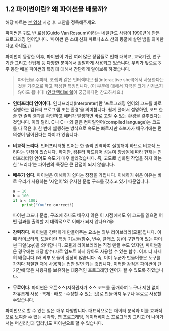 ﻿## 1.2 파이썬이란? 왜 파이썬을 배울까? 

해당 파트는 [본 영상](https://www.youtube.com/watch?v=C2jbff0AU_E&list=PLGPF8gvWLYyrkF85itdBHaOLSVbtdzBww&index=3) 시청 후 교안을 정독해주세요. 

파이썬은 귀도 반 로섬(Guido Van Rossum)이라는 네덜란드 사람이 1990년에 만든 프로그래밍 언어입니다. '파이썬'은 소대 신화 파르나소스 산의 동굴에 살던 뱀을 의미한다고 하네요 :) 

파이썬이 등장한 이후, 파이썬이 가진 여러 많은 장점들로 인해 대학교, 교육기관, 연구기관 그리고 산업체 등 다양한 분야에서 활발하게 사용되고 있습니다. 
우리가 앞으로 3주 동안 배울 파이썬의 특징에 대해서 간단하게 알아보록 하겠습니다. 

> 파이썬을 주피터, 코랩과 같은 인터렉티브 쉘(interactive shell)에서 사용한다는 것을 기준으로 하고 작성한 특징입니다. (이 부분에 대해서 지금은 크게 신경쓰지 않아도 됩니다! ([인터엑티브 쉘](https://hongong.hanbit.co.kr/%ED%8C%8C%EC%9D%B4%EC%8D%AC-%EC%8B%A4%EC%8A%B5-%EB%B0%A9%EB%B2%95-%EC%9D%B8%ED%84%B0%EB%A0%89%ED%8B%B0%EB%B8%8C%EC%85%B8-%ED%85%8D%EC%8A%A4%ED%8A%B8-%EC%97%90%EB%94%94%ED%84%B0/)이 궁금하다면 참고하세요.)

* **인터프리터 언어이다.**
인터프리터(Interpreter)란 '프로그래밍 언어의 코드를 바로 실행하는 컴퓨터 프로그램 또는 환경'을 의미합니다. 쉽게 풀어서 설명하면, 코드 한 줄 한 줄씩 결과를 확인하고 에러가 발생하면 바로 고칠 수 있는 환경을 갖추었다는 것입니다. 이와 달리. C나 C++와 같은 컴파일언어(compiled language)는 코드를 다 적은 후 한 번에 실행하는 방식으로 속도는 빠르지만 초보자가 배우기에는 편의성이 떨어진다는 차이가 있습니다. 
* **비교적 느리다.**
인터프리터형 언어는 한 줄씩 번역하여 실행해야 하므로 비교적 느리다는 단점이 있습니다. 하지만, 컴퓨터 하드웨어 성능이 향상됨에 따라 현재는 인터프리터형 언어도 속도가 매우 빨라졌습니다. 즉, 고도로 심화된 작업을 하지 않는 한 '느리다'는 파이썬의 특징은 큰 단점이 되지 않습니다. 
* **배우기 쉽다.**
파이썬은 이해하기 쉽다는 장점을 가집니다. 이해하기 쉬운 이유는 바로 우리가 사용하는 '자연어'와 유사한 문법 구조를 갖추고 있기 때문입니다. 
	```python
	a = 10
	b = 100
	if a < 100:
		print('You're correct!)
	```
	파이썬 코드나 문법, 구조에 하나도 배우지 않은 이 시점에서도 위 코드를 	읽으면 어떤 결과를 출력할 지 대략적으로 이해가 되지 않나요?😆

* **강력하다.**
파이썬을 강력하게 만들어주는 요소는 외부 라이브러리(모듈)입니다. 이때 라이브러리, 모듈이란 특정 기능들(함수, 변수, 클래스 등)이 구현되어 있는 파이썬 파일(.py)을 의미합니다. 모듈과 라이브러리는 직접 만들 수도 있지만, 파이썬같은 경우에는 내장 함수(따로 임포트 하지 않아도 사용할 수 있는 함수. 이후 더 자세히 배웁니다.)와 외부 모듈이 굉장히 많습니다. 즉, 이미 누군가 만들어놓은 도구를 가져다 적절한 때에 사용하는 법만 알면 되는 것입니다. 이러한 강점은 파이썬이 단기간에 많은 사용자를 보유하는 대중적인 프로그래밍 언어가 될 수 있도록 하였습니다. 
* **무료이다.**
파이썬은 오픈소스(저작권자가 소스 코드를 공개하여 누구나 제한 없이 자유롭게 사용 · 복제 · 배포 · 수정할 수 있는 것)로 만들어져 누구나 무료로 사용할 수있습니다. 

파이썬으로 할 수 있는 일은 매우 다양합니다. 대표적으로는 데이터 분석과 이를 효과적으로 보여줄 수 있는 시각화, 웹 프로그래밍, 데이터베이스 프로그래밍 그리고 더 나아가서는 머신러닝과 딥러닝도 파이썬으로 할 수 있습니다. 

